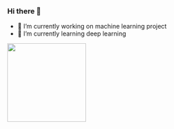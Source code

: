### Hi there 👋

- 🔭 I’m currently working on machine learning project
- 🌱 I’m currently learning deep learning 


<img height="180em" src="https://github-readme-stats.vercel.app/api?username=namratesh&show_icons=true&hide_border=true&&count_private=true&include_all_commits=true" />
<!--
**namratesh/namratesh** is a ✨ _special_ ✨ repository because its `README.md` (this file) appears on your GitHub profile.

Here are some ideas to get you started:


- 👯 I’m looking to collaborate on ...
- 🤔 I’m looking for help with ...
- 💬 Ask me about ...
- 📫 How to reach me: ...
- 😄 Pronouns: ...
- ⚡ Fun fact: ...
-->
